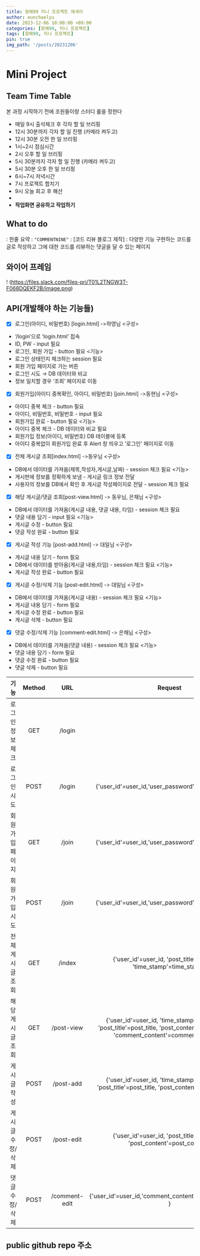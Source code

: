 ```yaml
---
title: 항해99 미니 프로젝트 에세이
author: eunchaelyu
date: 2023-12-06 10:00:00 +09:00
categories: [항해99, 미니 프로젝트]
tags: [항해99, 미니 프로젝트]
pin: true
img_path: '/posts/20231206'
---
```



# Mini Project 

## Team Time Table
  본 과정 시작하기 전에 조원들이랑 스터디 룰을 정한다
- 매일 9시 출석체크 후 각자 할 일 브리핑
- 12시 30분까지 각자 할 일 진행 (카메라 켜두고)
- 12시 30분 오전 한 일 브리핑
- 1시~2시 점심시간
- 2시 오후 할 일 브리핑
- 5시 30분까지 각자 할 일 진행 (카메라 켜두고)
- 5시 30분 오후 한 일 브리핑
- 6시~7시 저녁시간
- 7시 프로젝트 합치기
- 9시 오늘 회고 후 해산
- 
- **작업화면 공유하고 작업하기**


## What to do 
: 한줄 요약
: ``"COMMENTNINE"``
: [코드 리뷰 블로그 제작]
: 다양한 기능 구현하는 코드를 글로 작성하고 그에 대한 코드를 리뷰하는 댓글을 달 수 있는 페이지   

  
## 와이어 프레임
! (https://files.slack.com/files-pri/T01L2TNGW3T-F068DQEKF2B/image.png)



## API(개발해야 하는 기능들)
- [x] 로그인(아이디, 비밀번호) [login.html] ->하영님
<구성>
- ‘/login’으로 ‘login.html’ 접속
- ID, PW - input 필요
- 로그인, 회원 가입 - button 필요
<기능>
- 로그인 상태인지 체크하는 session 필요
- 회원 가입 페이지로 가는 버튼
- 로그인 시도 → DB 데이터와 비교
- 정보 일치할 경우 ‘조회’ 페이지로 이동
  
- [x] 회원가입(아이디 중복확인, 아이디, 비밀번호) [join.html] ->동현님
<구성>
- 아이디 중복 체크 - button 필요
- 아이디, 비밀번호, 비밀번호 - input 필요
- 회원가입 완료 - button 필요
<기능>
- 아이디 중복 체크 - DB 데이터와 비교 필요
- 회원가입 정보(아이디, 비밀번호) DB 테이블에 등록
- 아이디 중복없이 회원가입 완료 후 Alert 창 띄우고 '로그인' 페이지로 이동

- [x] 전체 게시글 조회[index.html] ->동우님
<구성>
- DB에서 데이터를 가져옴(제목,작성자,게시글,날짜) - session 체크 필요
<기능>
- 게시판에 정보를 정확하게 보냄 - 게시글 링크 정보 전달
- 사용자의 정보를 DB에서 확인 후 게시글 작성페이지로 전달 - session 체크 필요
  
- [x] 해당 게시글/댓글 조회[post-view.html] -> 동우님, 은채님
<구성>
- DB에서 데이터를 가져옴(게시글 내용, 댓글 내용, 타임) - session 체크 필요
- 댓글 내용 담기 - input 필요
<기능>
- 게시글 수정 - button 필요
- 댓글 작성 완료 - button 필요

- [x] 게시글 작성 기능 [post-add.html] -> 대일님
<구성>
- 게시글 내용 담기 - form 필요
- DB에서 데이터를 받아옴(게시글 내용,타임) - session 체크 필요
<기능>
- 게시글 작성 완료 - button 필요
  
- [x] 게시글 수정/삭제 기능 [post-edit.html] -> 대일님
<구성>
- DB에서 데이터를 가져옴(게시글 내용) - session 체크 필요
<기능>
- 게시글 내용 담기 - form 필요
- 게시글 수정 완료 - button 필요
- 게시글 삭제 - button 필요
  
- [x] 댓글 수정/삭제 기능 [comment-edit.html] -> 은채님
<구성>
- DB에서 데이터를 가져옴(댓글 내용) - session 체크 필요
<기능>
- 댓글 내용 담기 - form 필요
- 댓글 수정 완료 - button 필요
- 댓글 삭제 - button 필요


| 기능 | Method | URL | Request |  Response
| :---------------: | :--------: | :------------: | :--------------: | :------------: |
로그인 정보 체크 | GET | /login |  | 
로그인 시도 | POST | /login | {'user_id'=user_id,'user_password'=user_password} | 로그인 정보
회원가입 페이지 | GET | /join | {'user_id'=user_id,'user_password'=user_password} | 로그인 정보
회원가입 시도  | POST | /join | {'user_id'=user_id,'user_password'=user_password} | 로그인 정보
전체 게시글 조회  | GET | /index | {'user_id'=user_id, 'post_title'=post_title, 'time_stamp'=time_stamp} | 로그인 정보, 게시글 제목, 타임스탬프
해당 게시글 조회  | GET | /post-view | {'user_id'=user_id, 'time_stamp'=time_stamp, 'post_title'=post_title, 'post_content'=post_content, 'comment_content'=comment_content } | 로그인 정보, 게시글 제목, 게시글 내용, 타임스탬프, 댓글 내용
게시글 작성  | POST | /post-add | {'user_id'=user_id, 'time_stamp'=time_stamp, 'post_title'=post_title, 'post_content'=post_content } | 사용자 정보, 타임스탬프, 게시글 제목, 게시글 내용 
게시글 수정/삭제 | POST | /post-edit | {'user_id'=user_id, 'post_title'=post_title, 'post_content'=post_content} | 사용자 정보, 게시글 제목, 게시글 내용
댓글 수정/삭제  | POST | /comment-edit | {'user_id'=user_id,'comment_content'=comment_content } | 사용자 정보, 댓글 내용


## public github repo 주소








